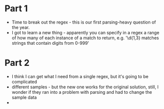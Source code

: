 # Part 1
* Time to break out the regex - this is our first parsing-heavy question of the year.
* I got to learn a new thing - apparently you can specify in a regex a range of how many of each instance of a match to return, e.g. '\d{1,3} matches strings that contain digits from 0-999'

# Part 2
* I think I can get what I need from a single regex, but it's going to be complicated
* different samples - but the new one works for the original solution, still, I wonder if they ran into a problem with parsing and had to change the sample data
* 